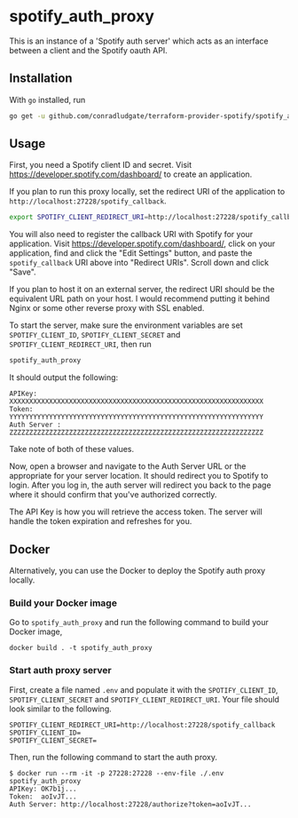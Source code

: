 # spotify_auth_proxy

This is an instance of a 'Spotify auth server' which acts as an interface between a client and the Spotify oauth API.

## Installation

With `go` installed, run

```sh
go get -u github.com/conradludgate/terraform-provider-spotify/spotify_auth_proxy
```

## Usage

First, you need a Spotify client ID and secret. Visit https://developer.spotify.com/dashboard/ to create an application.

If you plan to run this proxy locally, set the redirect URI of the application to `http://localhost:27228/spotify_callback`.

```sh
export SPOTIFY_CLIENT_REDIRECT_URI=http://localhost:27228/spotify_callback
```

You will also need to register the callback URI with Spotify for your application. Visit https://developer.spotify.com/dashboard/, click on your application, find and click the "Edit Settings" button, and paste the `spotify_callback` URI above into "Redirect URIs". Scroll down and click "Save".

If you plan to host it on an external server, the redirect URI should be the equivalent URL path on your host. I would recommend putting it behind Nginx or some other reverse proxy with SSL enabled.

To start the server, make sure the environment variables are set `SPOTIFY_CLIENT_ID`, `SPOTIFY_CLIENT_SECRET` and `SPOTIFY_CLIENT_REDIRECT_URI`, then run

```sh
spotify_auth_proxy
```

It should output the following:

```
APIKey:       XXXXXXXXXXXXXXXXXXXXXXXXXXXXXXXXXXXXXXXXXXXXXXXXXXXXXXXXXXXXXXXX
Token:        YYYYYYYYYYYYYYYYYYYYYYYYYYYYYYYYYYYYYYYYYYYYYYYYYYYYYYYYYYYYYYYY
Auth Server : ZZZZZZZZZZZZZZZZZZZZZZZZZZZZZZZZZZZZZZZZZZZZZZZZZZZZZZZZZZZZZZZZ
```

Take note of both of these values.

Now, open a browser and navigate to the Auth Server URL or the appropriate for your server location. It should redirect you to Spotify to login. After you log in, the auth server will redirect you back to the page where it should confirm that you've authorized correctly.

The API Key is how you will retrieve the access token. The server will handle the token expiration and refreshes for you.

## Docker

Alternatively, you can use the Docker to deploy the Spotify auth proxy locally.

### Build your Docker image

Go to `spotify_auth_proxy` and run the following command to build your Docker image,

```
docker build . -t spotify_auth_proxy
```

### Start auth proxy server

First, create a file named `.env` and populate it with the `SPOTIFY_CLIENT_ID`, `SPOTIFY_CLIENT_SECRET` and `SPOTIFY_CLIENT_REDIRECT_URI`. Your file should look similar to the following.

```
SPOTIFY_CLIENT_REDIRECT_URI=http://localhost:27228/spotify_callback
SPOTIFY_CLIENT_ID=
SPOTIFY_CLIENT_SECRET=
```

Then, run the following command to start the auth proxy.

```
$ docker run --rm -it -p 27228:27228 --env-file ./.env spotify_auth_proxy
APIKey: OK7b1j...
Token:  aoIvJT...
Auth Server: http://localhost:27228/authorize?token=aoIvJT...
```

